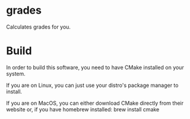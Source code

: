 # grades
Calculates grades for you.

# Build
In order to build this software, you need to have CMake installed on your system.

If you are on Linux, you can just use your distro's package manager to install.

If you are on MacOS, you can either download CMake directly from their website or, if you have homebrew installed:
  brew install cmake


